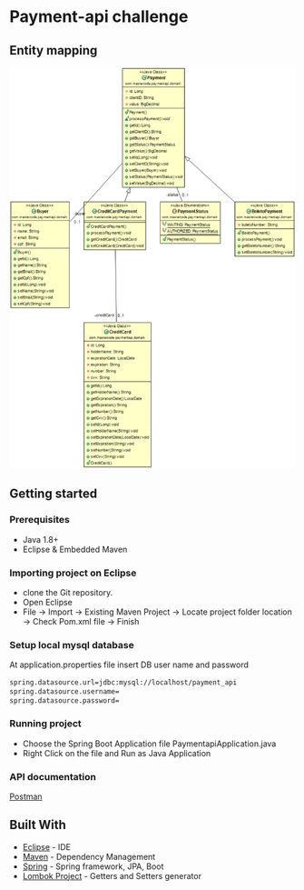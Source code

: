 # Payment-api challenge

## Entity mapping
![Diagram](./diagram.png)

## Getting started

### Prerequisites
- Java 1.8+
- Eclipse & Embedded Maven

### Importing project on Eclipse
- clone the Git repository.
- Open Eclipse
- File -> Import -> Existing Maven Project -> Locate project folder location -> Check Pom.xml file -> Finish

### Setup local mysql database
At application.properties file insert DB user name and password
```
spring.datasource.url=jdbc:mysql://localhost/payment_api
spring.datasource.username=
spring.datasource.password=
```

### Running project
- Choose the Spring Boot Application file PaymentapiApplication.java
- Right Click on the file and Run as Java Application

### API documentation
[Postman](https://documenter.getpostman.com/view/3454571/S1EWMu2T)

## Built With
* [Eclipse](https://www.eclipse.org/) - IDE
* [Maven](https://maven.apache.org/) - Dependency Management
* [Spring](https://spring.io/) - Spring framework, JPA, Boot
* [Lombok Project](https://projectlombok.org/setup/eclipse) - Getters and Setters generator
